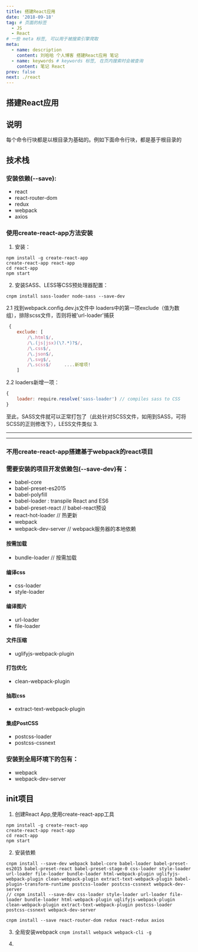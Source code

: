 ```yaml
---
title: 搭建React应用
date: '2018-09-18'
tag: # 页面的标签 
  - JS
  - React
# 一些 meta 标签, 可以用于被搜索引擎爬取
meta:
  - name: description
    content: 刘哈哈 个人博客 搭建React应用 笔记
  - name: keywords # keywords 标签, 在页内搜索时会被查询
    content: 笔记 React
prev: false
next: ./react
---
```

<!-- more 摘抄 -->

## 搭建React应用

## 说明
每个命令行块都是以根目录为基础的。例如下面命令行块，都是基于根目录的

## 技术栈
### 安装依赖(--save):
* react  
* react-router-dom
* redux
* webpack
* axios

### 使用create-react-app方法安装
1. 安装：
```
npm install -g create-react-app
create-react-app react-app
cd react-app
npm start
```
2. 安装SASS、LESS等CSS预处理器配置：
```
cnpm install sass-loader node-sass --save-dev
```
2.1 找到webpack.config.dev.js文件中 loaders中的第一项exclude（值为数组），排除scss文件，否则将被'url-loader'捕获
``` js
 {
    exclude: [
        /\.html$/,
        /\.(js|jsx)(\?.*)?$/,
        /\.css$/,
        /\.json$/,
        /\.svg$/,
        /\.scss$/     ....新增项!
    ]
```
2.2 loaders新增一项：
``` js
{
    loader: require.resolve('sass-loader') // compiles sass to CSS
}
```
至此，SASS文件就可以正常打包了（此处针对SCSS文件，如用到SASS，可将SCSS的正则修改下），LESS文件类似
3. 

---
---
### 不用create-react-app搭建基于webpack的react项目
### 需要安装的项目开发依赖包(--save-dev)有：
* babel-core
* babel-preset-es2015
* babel-polyfill
* babel-loader : transpile React and ES6
* babel-preset-react  // babel-react预设
* react-hot-loader  // 热更新
* webpack
* webpack-dev-server  // webpack服务器的本地依赖
#### 按需加载
* bundle-loader // 按需加载
#### 编译css
* css-loader 
* style-loader
#### 编译图片
* url-loader 
* file-loader
#### 文件压缩
* uglifyjs-webpack-plugin
#### 打包优化
* clean-webpack-plugin
#### 抽取css
* extract-text-webpack-plugin
#### 集成PostCSS
* postcss-loader
* postcss-cssnext

### 安装到全局环境下的包有：
* webpack
* webpack-dev-server

## init项目
1. 创建React App,使用create-react-app工具
```
npm install -g create-react-app
create-react-app react-app
cd react-app
npm start
```

2. 安装依赖
``` 
cnpm install --save-dev webpack babel-core babel-loader babel-preset-es2015 babel-preset-react babel-preset-stage-0 css-loader style-loader url-loader file-loader bundle-loader html-webpack-plugin uglifyjs-webpack-plugin clean-webpack-plugin extract-text-webpack-plugin babel-plugin-transform-runtime postcss-loader postcss-cssnext webpack-dev-server
// cnpm install --save-dev css-loader style-loader url-loader file-loader bundle-loader html-webpack-plugin uglifyjs-webpack-plugin clean-webpack-plugin extract-text-webpack-plugin postcss-loader postcss-cssnext webpack-dev-server
```
```
cnpm install --save react-router-dom redux react-redux axios
```
3. 全局安装webpack
`cnpm install webpack webpack-cli -g`

4. 